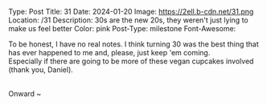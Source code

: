 Type: Post
Title: 31
Date: 2024-01-20
Image: https://2ell.b-cdn.net/31.png
Location: /31
Description: 30s are the new 20s, they weren't just lying to make us feel better
Color: pink
Post-Type: milestone
Font-Awesome: <i class="fa-solid fa-award"></i>

To be honest, I have no real notes. I think turning 30 was the best thing that has ever happened to me and, please, just keep 'em coming. 
<br>
Especially if there are going to be more of these vegan cupcakes involved (thank you, Daniel).

<br>
Onward ~